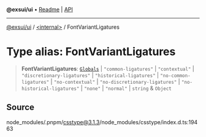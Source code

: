 **@exsui/ui** • [Readme](../../README.md) \| [API](../../globals.md)

***

[@exsui/ui](../../README.md) / [\<internal\>](../README.md) / FontVariantLigatures

# Type alias: FontVariantLigatures

> **FontVariantLigatures**: [`Globals`](Globals.md) \| `"common-ligatures"` \| `"contextual"` \| `"discretionary-ligatures"` \| `"historical-ligatures"` \| `"no-common-ligatures"` \| `"no-contextual"` \| `"no-discretionary-ligatures"` \| `"no-historical-ligatures"` \| `"none"` \| `"normal"` \| `string` & `Object`

## Source

node\_modules/.pnpm/csstype@3.1.3/node\_modules/csstype/index.d.ts:19463
